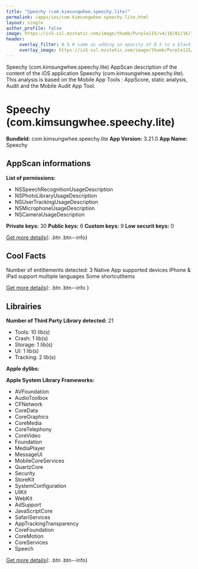 ```yaml
---
title: "Speechy (com.kimsungwhee.speechy.lite)"
permalink: /apps/ios/com.kimsungwhee.speechy.lite.html
layout: single
author_profile: false
image: https://is5-ssl.mzstatic.com/image/thumb/Purple115/v4/18/01/16/18011667-2f60-6b38-f72b-e6d924541df9/AppIcon_Lite-1x_U007emarketing-0-10-0-85-220.png/512x512bb.jpg
header: 
     overlay_filter: 0.5 # same as adding an opacity of 0.5 to a black background
     overlay_image: https://is5-ssl.mzstatic.com/image/thumb/Purple115/v4/18/01/16/18011667-2f60-6b38-f72b-e6d924541df9/AppIcon_Lite-1x_U007emarketing-0-10-0-85-220.png/512x512bb.jpg
---
```

Speechy (com.kimsungwhee.speechy.lite) AppScan description of the content of the iOS application Speechy (com.kimsungwhee.speechy.lite). This analysis is based on the Mobile App Tools : AppScore, static analysis, Audit and the Mobile Audit App Tool.

# Speechy (com.kimsungwhee.speechy.lite)

**BundleId:** com.kimsungwhee.speechy.lite
**App Version:** 3.21.0
**App Name:** Speechy


## AppScan informations 

**List of permissions:** 
- NSSpeechRecognitionUsageDescription
- NSPhotoLibraryUsageDescription
- NSUserTrackingUsageDescription
- NSMicrophoneUsageDescription
- NSCameraUsageDescription
  
  
**Private keys:** 30
**Public keys:** 6
**Custom keys:** 9
**Low securit keys:** 0
  
[Get more details](/pricing.html){: .btn .btn--info}

## Cool Facts

Number of entitlements detected: 3
Native App
supported devices iPhone & iPad
support multiple languages
Some shortcutItems 
  
[Get more details](/pricing.html){: .btn .btn--info }

## Librairies 
**Number of Third Party Library detected:** 21
- Tools: 10 lib(s)
- Crash: 1 lib(s)
- Storage: 1 lib(s)
- UI: 1 lib(s)
- Tracking: 2 lib(s)


**Apple dylibs:**


**Apple System Library Frameworks:**
- AVFoundation
- AudioToolbox
- CFNetwork
- CoreData
- CoreGraphics
- CoreMedia
- CoreTelephony
- CoreVideo
- Foundation
- MediaPlayer
- MessageUI
- MobileCoreServices
- QuartzCore
- Security
- StoreKit
- SystemConfiguration
- UIKit
- WebKit
- AdSupport
- JavaScriptCore
- SafariServices
- AppTrackingTransparency
- CoreFoundation
- CoreMotion
- CoreServices
- Speech


  
[Get more details](/pricing.html){: .btn .btn--info}

